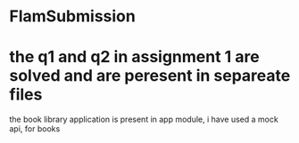 # FlamSubmission
# the q1 and q2 in assignment 1 are solved and are peresent in separeate files
the book library application is present in app module, i have used a mock api, for books
